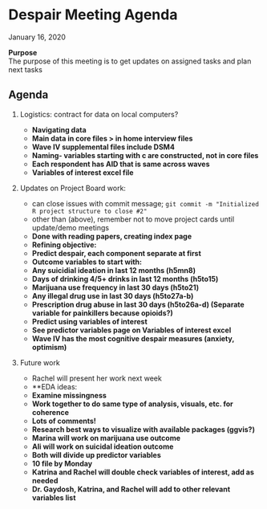 # Despair Meeting Agenda

January 16, 2020

**Purpose**  
The purpose of this meeting is to get updates on assigned tasks and plan next tasks

## Agenda
1. Logistics: contract for data on local computers?
    - **Navigating data**
    - **Main data in core files > in home interview files**
    - **Wave IV supplemental files include DSM4**
    - **Naming- variables starting with c are constructed, not in core files**
    - **Each respondent has AID that is same across waves**
    - **Variables of interest excel file**
2. Updates on Project Board work:
    - can close issues with commit message; `git commit -m "Initialized R project structure to close #2"`
    - other than (above), remember not to move project cards until update/demo meetings
    - **Done with reading papers, creating index page**
    - **Refining objective:**
    - **Predict despair, each component separate at first**
    - **Outcome variables to start with:**
    - **Any suicidial ideation in last 12 months (h5mn8)**
    - **Days of drinking 4/5+ drinks in last 12 months (h5to15)**
    - **Marijuana use frequency in last 30 days (h5to21)**
    - **Any illegal drug use in last 30 days (h5to27a-b)**
     - **Prescription drug abuse in last 30 days (h5to26a-d) (Separate variable for painkillers because opioids?)**
     - **Predict using variables of interest**
    - **See predictor variables page on Variables of interest excel**
    - **Wave IV has the most cognitive despair measures (anxiety, optimism)**

3. Future work
    - Rachel will present her work next week
    - **EDA ideas: 
    - **Examine missingness**
    - **Work together to do same type of analysis, visuals, etc. for coherence**
    - **Lots of comments!**
    - **Research best ways to visualize with available packages (ggvis?)**
    - **Marina will work on marijuana use outcome**
    - **Ali will work on suicidal ideation outcome**
    - **Both will divide up predictor variables**
    - **10 file by Monday**
    - **Katrina and Rachel will double check variables of interest, add as needed**
    - **Dr. Gaydosh, Katrina, and Rachel will add to other relevant variables list**
